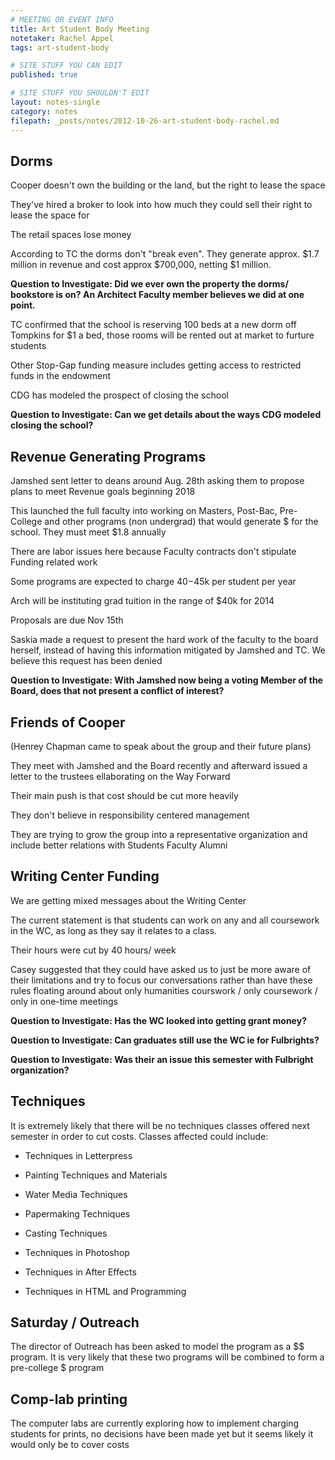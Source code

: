 ```yaml
---
# MEETING OR EVENT INFO
title: Art Student Body Meeting
notetaker: Rachel Appel
tags: art-student-body

# SITE STUFF YOU CAN EDIT
published: true

# SITE STUFF YOU SHOULDN'T EDIT
layout: notes-single
category: notes
filepath: _posts/notes/2012-10-26-art-student-body-rachel.md
---
```


## Dorms

Cooper doesn't own the building or the land, but the right to lease the space

They've hired a broker to look into how much they could sell their right to lease the space for

The retail spaces lose money

According to TC the dorms don't "break even". They generate approx. $1.7 million in revenue and cost approx $700,000, netting $1 million. 

**Question to Investigate: Did we ever own the property the dorms/ bookstore is on? An Architect Faculty member believes we did at one point.**

TC confirmed that the school is reserving 100 beds at a new dorm off Tompkins for $1 a bed, those rooms will be rented out at market to furture students

Other Stop-Gap funding measure includes getting access to restricted funds in the endowment

CDG has modeled the prospect of closing the school

**Question to Investigate: Can we get details about the ways CDG modeled closing the school?**

## Revenue Generating Programs

Jamshed sent letter to deans around Aug. 28th asking them to propose plans to meet Revenue goals beginning 2018

This launched the full faculty into working on Masters, Post-Bac, Pre-College and other programs (non undergrad) that would generate $ for the school. They must meet $1.8 annually

There are labor issues here because Faculty contracts don't stipulate Funding related work

Some programs are expected to charge $40-$45k per student per year

Arch will be instituting grad tuition in the range of $40k for 2014

Proposals are due Nov 15th

Saskia made a request to present the hard work of the faculty to the board herself, instead of having this information mitigated by Jamshed and TC. We believe this request has been denied

**Question to Investigate: With Jamshed now being a voting Member of the Board, does that not present a conflict of interest?**

## Friends of Cooper

(Henrey Chapman came to speak about the group and their future plans)

They meet with Jamshed and the Board recently and afterward issued a letter to the trustees ellaborating on the Way Forward

Their main push is that cost should be cut more heavily

They don't believe in responsibility centered management

They are trying to grow the group into a representative organization and include better relations with Students Faculty Alumni

## Writing Center Funding

We are getting mixed messages about the Writing Center

The current statement is that students can work on any and all coursework in the WC, as long as they say it relates to a class. 

Their hours were cut by 40 hours/ week

Casey suggested that they could have asked us to just be more aware of their limitations and try to focus our conversations rather than have these rules floating around about only humanities courswork / only coursework / only in one-time meetings 

**Question to Investigate: Has the WC looked into getting grant money?**

**Question to Investigate: Can graduates still use the WC ie for Fulbrights?**

**Question to Investigate: Was their an issue this semester with Fulbright organization?**

## Techniques

It is extremely likely that there will be no techniques classes offered next semester in order to cut costs. Classes affected could include:

* Techniques in Letterpress

* Painting Techniques and Materials

* Water Media Techniques

* Papermaking Techniques

* Casting Techniques

* Techniques in Photoshop

* Techniques in After Effects

* Techniques in HTML and Programming

## Saturday / Outreach

The director of Outreach has been asked to model the program as a $$ program. It is very likely that these two programs will be combined to form a pre-college $ program

## Comp-lab printing

The computer labs are currently exploring how to implement charging students for prints, no decisions have been made yet but it seems likely it would only be to cover costs